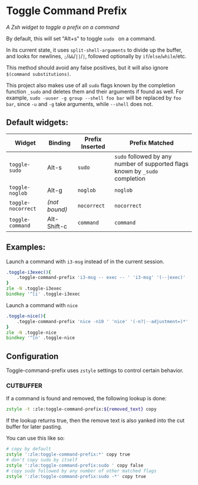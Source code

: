 # Toggle Command Prefix

_A Zsh widget to toggle a prefix on a command_

By default, this will set "Alt+s" to toggle `sudo ` on a command.

In its current state, it uses `split-shell-arguments`
to divide up the buffer, and looks for newlines,
`;`/`&&`/`||`/`|`,
followed optionally by `if`/`else`/`while`/etc.

This method should avoid any false positives,
but it will also ignore `$(command substitutions)`.

This project also makes use of all `sudo` flags
known by the completion function `_sudo`
and deletes them and their arguments if found as well.
For example,
`sudo -uuser -g group --shell foo bar` will be replaced by
`foo bar`, since `-u` and `-g` take arguments,
while `--shell` does not.

## Default widgets:

|Widget | Binding | Prefix Inserted | Prefix Matched |
| --- | --- | --- | --- |
| `toggle-sudo` | Alt-s | `sudo ` | `sudo` followed by any number of supported flags known by `_sudo` completion |
| `toggle-noglob` | Alt-g | `noglob ` | `noglob` |
| `toggle-nocorrect` | _(not bound)_| `nocorrect ` | `nocorrect` |
| `toggle-command` | Alt-Shift-c | `command ` | `command` |

## Examples:

Launch a command with `i3-msg` instead of in the current session.

```zsh
.toggle-i3exec(){
	.toggle-command-prefix 'i3-msg -- exec -- ' 'i3-msg' '(--|exec)'
}
zle -N .toggle-i3exec
bindkey '^[i' .toggle-i3exec
```

Launch a command with `nice`

```zsh
.toggle-nice(){
	.toggle-command-prefix 'nice -n10 ' 'nice' '(-n?|--adjustment=)*' '(-n|--adjustment)'
}
zle -N .toggle-nice
bindkey '^[n' .toggle-nice
```

## Configuration

Toggle-command-prefix uses `zstyle` settings to control certain behavior.

### CUTBUFFER

If a command is found and removed, the following lookup is done:

```zsh
zstyle -t :zle:toggle-command-prefix:${removed_text} copy
```

If the lookup returns true,
then the remove text is also yanked into the cut buffer for later pasting.

You can use this like so:

```zsh
# copy by default
zstyle ':zle:toggle-command-prefix:*' copy true
# don't copy sudo by itself
zstyle ':zle:toggle-command-prefix:sudo ' copy false
# copy sudo followed by any number of other matched flags
zstyle ':zle:toggle-command-prefix:sudo -*' copy true
```

